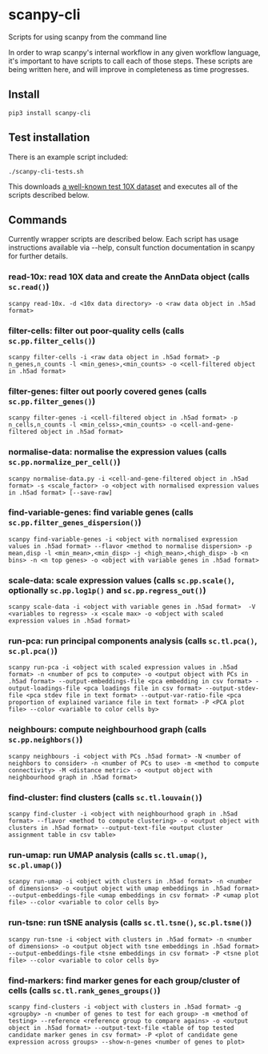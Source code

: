 # scanpy-cli
Scripts for using scanpy from the command line

In order to wrap scanpy's internal workflow in any given workflow language, it's important to have scripts to call each of those steps. These scripts are being written here, and will improve in completeness as time progresses. 

## Install

```
pip3 install scanpy-cli
```

## Test installation

There is an example script included:

```
./scanpy-cli-tests.sh
```

This downloads [a well-known test 10X dataset]('https://s3-us-west-2.amazonaws.com/10x.files/samples/cell/pbmc3k/pbmc3k_filtered_gene_bc_matrices.tar.gz) and executes all of the scripts described below.

## Commands

Currently wrapper scripts are described below. Each script has usage instructions available via --help, consult function documentation in scanpy for further details.

### read-10x: read 10X data and create the AnnData object (calls `sc.read()`)

```
scanpy read-10x. -d <10x data directory> -o <raw data object in .h5ad format>
```

### filter-cells: filter out poor-quality cells (calls `sc.pp.filter_cells()`)

```
scanpy filter-cells -i <raw data object in .h5ad format> -p n_genes,n_counts -l <min_genes>,<min_counts> -o <cell-filtered object in .h5ad format>
``` 

### filter-genes: filter out poorly covered genes (calls `sc.pp.filter_genes()`)

```
scanpy filter-genes -i <cell-filtered object in .h5ad format> -p n_cells,n_counts -l <min_celss>,<min_counts> -o <cell-and-gene-filtered object in .h5ad format>
``` 

### normalise-data: normalise the expression values (calls `sc.pp.normalize_per_cell()`)

```
scanpy normalise-data.py -i <cell-and-gene-filtered object in .h5ad format> -s <scale_factor> -o <object with normalised expression values in .h5ad format> [--save-raw]
```

### find-variable-genes: find variable genes (calls `sc.pp.filter_genes_dispersion()`)

```
scanpy find-variable-genes -i <object with normalised expression values in .h5ad format> --flavor <method to normalise dispersion> -p mean,disp -l <min_mean>,<min_disp> -j <high_mean>,<high_disp> -b <n bins> -n <n top genes> -o <object with variable genes in .h5ad format>
```

### scale-data: scale expression values (calls `sc.pp.scale()`, optionally `sc.pp.log1p()` and `sc.pp.regress_out()`)

```
scanpy scale-data -i <object with variable genes in .h5ad format>  -V <variables to regress> -x <scale max> -o <object with scaled expression values in .h5ad format>
```

### run-pca: run principal components analysis (calls `sc.tl.pca()`, `sc.pl.pca()`)

```
scanpy run-pca -i <object with scaled expression values in .h5ad format> -n <number of pcs to compute> -o <output object with PCs in .h5ad format> --output-embeddings-file <pca embedding in csv format> -output-loadings-file <pca loadings file in csv format> --output-stdev-file <pca stdev file in text format> --output-var-ratio-file <pca proportion of explained variance file in text format> -P <PCA plot file> --color <variable to color cells by>
```

### neighbours: compute neighbourhood graph (calls `sc.pp.neighbors()`)

```
scanpy neighbours -i <object with PCs .h5ad format> -N <number of neighbors to consider> -n <number of PCs to use> -m <method to compute connectivity> -M <distance metric> -o <output object with neighbourhood graph in .h5ad format>
```

### find-cluster: find clusters (calls `sc.tl.louvain()`)

```
scanpy find-cluster -i <object with neighbourhood graph in .h5ad format> --flavor <method to compute clustering> -o <output object with clusters in .h5ad format> --output-text-file <output cluster assignment table in csv table>
```

### run-umap: run UMAP analysis (calls `sc.tl.umap()`, `sc.pl.umap()`)

```
scanpy run-umap -i <object with clusters in .h5ad format> -n <number of dimensions> -o <output object with umap embeddings in .h5ad format> --output-embeddings-file <umap embeddings in csv format> -P <umap plot file> --color <variable to color cells by>
```

### run-tsne: run tSNE analysis (calls `sc.tl.tsne()`, `sc.pl.tsne()`)

```
scanpy run-tsne -i <object with clusters in .h5ad format> -n <number of dimensions> -o <output object with tsne embeddings in .h5ad format> --output-embeddings-file <tsne embeddings in csv format> -P <tsne plot file> --color <variable to color cells by>
```

### find-markers: find marker genes for each group/cluster of cells (calls `sc.tl.rank_genes_groups()`)

```
scanpy find-clusters -i <object with clusters in .h5ad format> -g <groupby> -n <number of genes to test for each group> -m <method of testing> --reference <reference group to compare agains> -o <output object in .h5ad format> --output-text-file <table of top tested candidate marker genes in csv format> -P <plot of candidate gene expression across groups> --show-n-genes <number of genes to plot>
```
